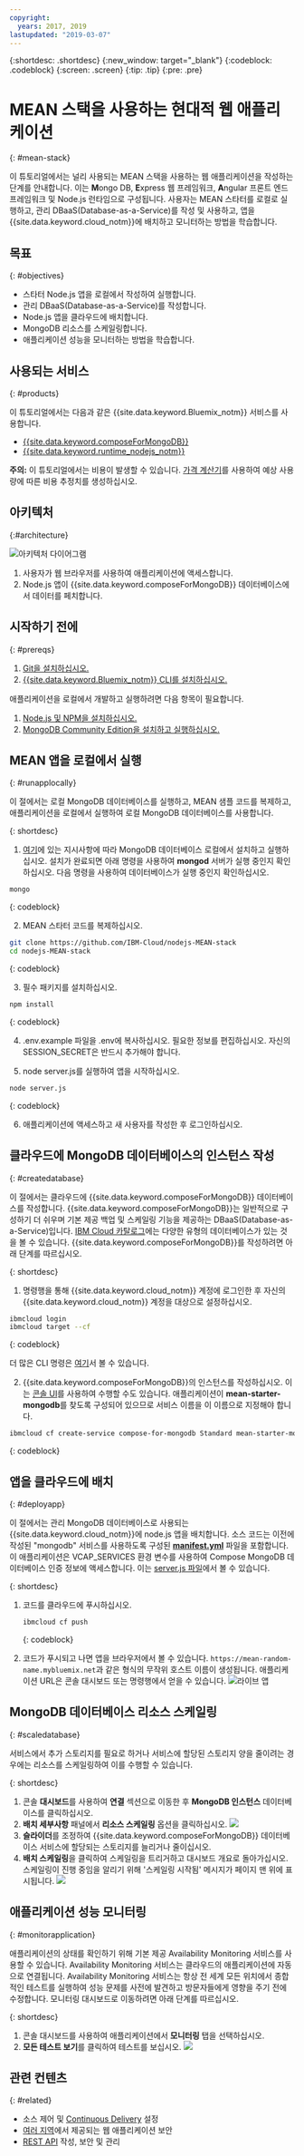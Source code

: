 ```yaml
---
copyright:
  years: 2017, 2019
lastupdated: "2019-03-07"
---
```


{:shortdesc: .shortdesc}
{:new_window: target="_blank"}
{:codeblock: .codeblock}
{:screen: .screen}
{:tip: .tip}
{:pre: .pre}


# MEAN 스택을 사용하는 현대적 웹 애플리케이션
{: #mean-stack}

이 튜토리얼에서는 널리 사용되는 MEAN 스택을 사용하는 웹 애플리케이션을 작성하는 단계를 안내합니다. 이는 **M**ongo DB, **E**xpress 웹 프레임워크, **A**ngular 프론트 엔드 프레임워크 및 Node.js 런타임으로 구성됩니다. 사용자는 MEAN 스타터를 로컬로 실행하고, 관리 DBaaS(Database-as-a-Service)를 작성 및 사용하고, 앱을 {{site.data.keyword.cloud_notm}}에 배치하고 모니터하는 방법을 학습합니다.   

## 목표

{: #objectives}

- 스타터 Node.js 앱을 로컬에서 작성하여 실행합니다. 
- 관리 DBaaS(Database-as-a-Service)를 작성합니다. 
- Node.js 앱을 클라우드에 배치합니다. 
- MongoDB 리소스를 스케일링합니다. 
- 애플리케이션 성능을 모니터하는 방법을 학습합니다. 

## 사용되는 서비스

{: #products}

이 튜토리얼에서는 다음과 같은 {{site.data.keyword.Bluemix_notm}} 서비스를 사용합니다. 

- [{{site.data.keyword.composeForMongoDB}}](https://{DomainName}/catalog/services/compose-for-mongodb)
- [{{site.data.keyword.runtime_nodejs_notm}}](https://{DomainName}/catalog/starters/sdk-for-nodejs)

**주의:** 이 튜토리얼에서는 비용이 발생할 수 있습니다. [가격 계산기](https://{DomainName}/pricing/)를 사용하여 예상 사용량에 따른 비용 추정치를 생성하십시오. 

## 아키텍처

{:#architecture}

<p style="text-align: center;">

![아키텍처 다이어그램](images/solution7/Architecture.png)</p>

1. 사용자가 웹 브라우저를 사용하여 애플리케이션에 액세스합니다. 
2. Node.js 앱이 {{site.data.keyword.composeForMongoDB}} 데이터베이스에서 데이터를 페치합니다. 

## 시작하기 전에

{: #prereqs}

1. [Git을 설치하십시오.](https://git-scm.com/) 
2. [{{site.data.keyword.Bluemix_notm}} CLI를 설치하십시오.](/docs/cli?topic=cloud-cli-install-ibmcloud-cli) 


애플리케이션을 로컬에서 개발하고 실행하려면 다음 항목이 필요합니다. 
1. [Node.js 및 NPM을 설치하십시오.](https://nodejs.org/) 
2. [MongoDB Community Edition을 설치하고 실행하십시오.](https://docs.mongodb.com/manual/administration/install-community/) 

## MEAN 앱을 로컬에서 실행

{: #runapplocally}

이 절에서는 로컬 MongoDB 데이터베이스를 실행하고, MEAN 샘플 코드를 복제하고, 애플리케이션을 로컬에서 실행하여 로컬 MongoDB 데이터베이스를 사용합니다. 

{: shortdesc}

1. [여기](https://docs.mongodb.com/manual/administration/install-community/)에 있는 지시사항에 따라 MongoDB 데이터베이스 로컬에서 설치하고 실행하십시오. 설치가 완료되면 아래 명령을 사용하여 **mongod** 서버가 실행 중인지 확인하십시오. 다음 명령을 사용하여 데이터베이스가 실행 중인지 확인하십시오. 
  ```sh
  mongo
  ```
  {: codeblock}

2. MEAN 스타터 코드를 복제하십시오. 

  ```sh
  git clone https://github.com/IBM-Cloud/nodejs-MEAN-stack
  cd nodejs-MEAN-stack
  ```
  {: codeblock}

3. 필수 패키지를 설치하십시오. 

  ```sh
  npm install
  ```
  {: codeblock}

4. .env.example 파일을 .env에 복사하십시오. 필요한 정보를 편집하십시오. 자신의 SESSION_SECRET은 반드시 추가해야 합니다. 

5. node server.js를 실행하여 앱을 시작하십시오. 
  ```sh
  node server.js
  ```
  {: codeblock}

6. 애플리케이션에 액세스하고 새 사용자를 작성한 후 로그인하십시오. 

## 클라우드에 MongoDB 데이터베이스의 인스턴스 작성

{: #createdatabase}

이 절에서는 클라우드에 {{site.data.keyword.composeForMongoDB}} 데이터베이스를 작성합니다. {{site.data.keyword.composeForMongoDB}}는 일반적으로 구성하기 더 쉬우며 기본 제공 백업 및 스케일링 기능을 제공하는 DBaaS(Database-as-a-Service)입니다. [IBM Cloud 카탈로그](https://{DomainName}/catalog/?category=data)에는 다양한 유형의 데이터베이스가 있는 것을 볼 수 있습니다. {{site.data.keyword.composeForMongoDB}}를 작성하려면 아래 단계를 따르십시오. 

{: shortdesc}

1. 명령행을 통해 {{site.data.keyword.cloud_notm}} 계정에 로그인한 후 자신의 {{site.data.keyword.cloud_notm}} 계정을 대상으로 설정하십시오.  

  ```sh
  ibmcloud login
  ibmcloud target --cf
  ```
  {: codeblock}

  더 많은 CLI 명령은 [여기](/docs/cli?topic=cloud-cli-install-ibmcloud-cli)서 볼 수 있습니다. 

2. {{site.data.keyword.composeForMongoDB}}의 인스턴스를 작성하십시오. 이는 [콘솔 UI](https://{DomainName}/catalog/services/compose-for-mongodb)를 사용하여 수행할 수도 있습니다. 애플리케이션이 **mean-starter-mongodb**를 찾도록 구성되어 있으므로 서비스 이름을 이 이름으로 지정해야 합니다. 

  ```sh
  ibmcloud cf create-service compose-for-mongodb Standard mean-starter-mongodb
  ```
  {: codeblock}

## 앱을 클라우드에 배치

{: #deployapp}

이 절에서는 관리 MongoDB 데이터베이스로 사용되는 {{site.data.keyword.cloud_notm}}에 node.js 앱을 배치합니다. 소스 코드는 이전에 작성된 "mongodb" 서비스를 사용하도록 구성된 [**manifest.yml**](https://github.com/IBM-Cloud/nodejs-MEAN-stack/blob/master/manifest.yml) 파일을 포함합니다. 이 애플리케이션은 VCAP_SERVICES 환경 변수를 사용하여 Compose MongoDB 데이터베이스 인증 정보에 액세스합니다. 이는 [server.js 파일](https://github.com/IBM-Cloud/nodejs-MEAN-stack/blob/master/server.js)에서 볼 수 있습니다.  

{: shortdesc}

1. 코드를 클라우드에 푸시하십시오. 

   ```sh
   ibmcloud cf push
   ```

   {: codeblock}

2. 코드가 푸시되고 나면 앱을 브라우저에서 볼 수 있습니다. `https://mean-random-name.mybluemix.net`과 같은 형식의 무작위 호스트 이름이 생성됩니다. 애플리케이션 URL은 콘솔 대시보드 또는 명령행에서 얻을 수 있습니다. ![라이브 앱](images/solution7/live-app.png)


## MongoDB 데이터베이스 리소스 스케일링
{: #scaledatabase}

서비스에서 추가 스토리지를 필요로 하거나 서비스에 할당된 스토리지 양을 줄이려는 경우에는 리소스를 스케일링하여 이를 수행할 수 있습니다. 

{: shortdesc}

1. 콘솔 **대시보드**를 사용하여 **연결** 섹션으로 이동한 후 **MongoDB 인스턴스** 데이터베이스를 클릭하십시오. 
2. **배치 세부사항** 패널에서 **리소스 스케일링** 옵션을 클릭하십시오.
  ![](images/solution7/mongodb-scale-show.png)
3. **슬라이더**를 조정하여 {{site.data.keyword.composeForMongoDB}} 데이터베이스 서비스에 할당되는 스토리지를 늘리거나 줄이십시오. 
4. **배치 스케일링**을 클릭하여 스케일링을 트리거하고 대시보드 개요로 돌아가십시오. 스케일링이 진행 중임을 알리기 위해 '스케일링 시작됨' 메시지가 페이지 맨 위에 표시됩니다.
  ![](images/solution7/scaling-in-progress.png)


## 애플리케이션 성능 모니터링
{: #monitorapplication}

애플리케이션의 상태를 확인하기 위해 기본 제공 Availability Monitoring 서비스를 사용할 수 있습니다. Availability Monitoring 서비스는 클라우드의 애플리케이션에 자동으로 연결됩니다. Availability Monitoring 서비스는 항상 전 세계 모든 위치에서 종합적인 테스트를 실행하여 성능 문제를 사전에 발견하고 방문자들에게 영향을 주기 전에 수정합니다. 모니터링 대시보드로 이동하려면 아래 단계를 따르십시오. 

{: shortdesc}

1. 콘솔 대시보드를 사용하여 애플리케이션에서 **모니터링** 탭을 선택하십시오. 
2. **모든 테스트 보기**를 클릭하여 테스트를 보십시오.
   ![](images/solution7/alert_frequency.png)


## 관련 컨텐츠

{: #related}

- 소스 제어 및 [Continuous Delivery](https://{DomainName}/docs/tutorials?topic=solution-tutorials-multi-region-webapp#devops) 설정
- [여러 지역](https://{DomainName}/docs/tutorials?topic=solution-tutorials-multi-region-webapp)에서 제공되는 웹 애플리케이션 보안
- [REST API](https://{DomainName}/docs/tutorials?topic=solution-tutorials-create-manage-secure-apis#create-manage-secure-apis) 작성, 보안 및 관리
